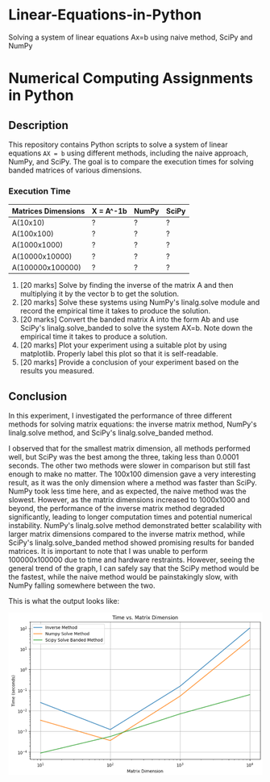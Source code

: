 # Linear-Equations-in-Python
Solving a system of linear equations Ax=b using naive method, SciPy and NumPy

# Numerical Computing Assignments in Python

## Description

This repository contains Python scripts to solve a system of linear equations `AX = b` using different methods, including the naive approach, NumPy, and SciPy. The goal is to compare the execution times for solving banded matrices of various dimensions.

### Execution Time

| Matrices Dimensions | X = A^-1b | NumPy | SciPy |
|----------------------|-----------|-------|-------|
| A(10x10)             | ?         | ?     | ?     |
| A(100x100)           | ?         | ?     | ?     |
| A(1000x1000)         | ?         | ?     | ?     |
| A(10000x10000)       | ?         | ?     | ?     |
| A(100000x100000)     | ?         | ?     | ?     |

1. [20 marks] Solve by finding the inverse of the matrix A and then multiplying it by the vector b to get the solution.
2. [20 marks] Solve these systems using NumPy's linalg.solve module and record the empirical time it takes to produce the solution.
3. [20 marks] Convert the banded matrix A into the form Ab and use SciPy's linalg.solve_banded to solve the system AX=b. Note down the empirical time it takes to produce a solution.
4. [20 marks] Plot your experiment using a suitable plot by using matplotlib. Properly label this plot so that it is self-readable.
5. [20 marks] Provide a conclusion of your experiment based on the results you measured.

## Conclusion

In this experiment, I investigated the performance of three different methods for solving matrix equations: the inverse matrix method, NumPy's linalg.solve method, and SciPy's linalg.solve_banded method.

I observed that for the smallest matrix dimension, all methods performed well, but SciPy was the best among the three, taking less than 0.0001 seconds. The other two methods were slower in comparison but still fast enough to make no matter.
The 100x100 dimension gave a very interesting result, as it was the only dimension where a method was faster than SciPy. NumPy took less time here, and as expected, the naive method was the slowest.
However, as the matrix dimensions increased to 1000x1000 and beyond, the performance of the inverse matrix method degraded significantly, leading to longer computation times and potential numerical instability.
NumPy's linalg.solve method demonstrated better scalability with larger matrix dimensions compared to the inverse matrix method, while SciPy's linalg.solve_banded method showed promising results for banded matrices.
It is important to note that I was unable to perform 100000x100000 due to time and hardware restraints. However, seeing the general trend of the graph, I can safely say that the SciPy method would be the fastest, while the naive method would be painstakingly slow, with NumPy falling somewhere between the two.

This is what the output looks like:

![Result](https://raw.githubusercontent.com/MK61395/Linear-Equations-in-Python/main/1.png)

